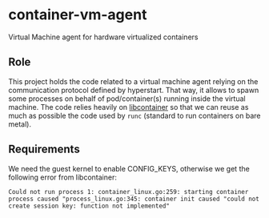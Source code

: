 # container-vm-agent
Virtual Machine agent for hardware virtualized containers

## Role
This project holds the code related to a virtual machine agent relying on the communication protocol defined by hyperstart. That way, it allows to spawn some processes on behalf of pod/container(s) running inside the virtual machine.
The code relies heavily on [libcontainer](https://github.com/opencontainers/runc/tree/master/libcontainer) so that we can reuse as much as possible the code used by `runc` (standard to run containers on bare metal).

## Requirements
We need the guest kernel to enable CONFIG_KEYS, otherwise we get the following error from libcontainer:
```
Could not run process 1: container_linux.go:259: starting container process caused "process_linux.go:345: container init caused "could not create session key: function not implemented"
```
